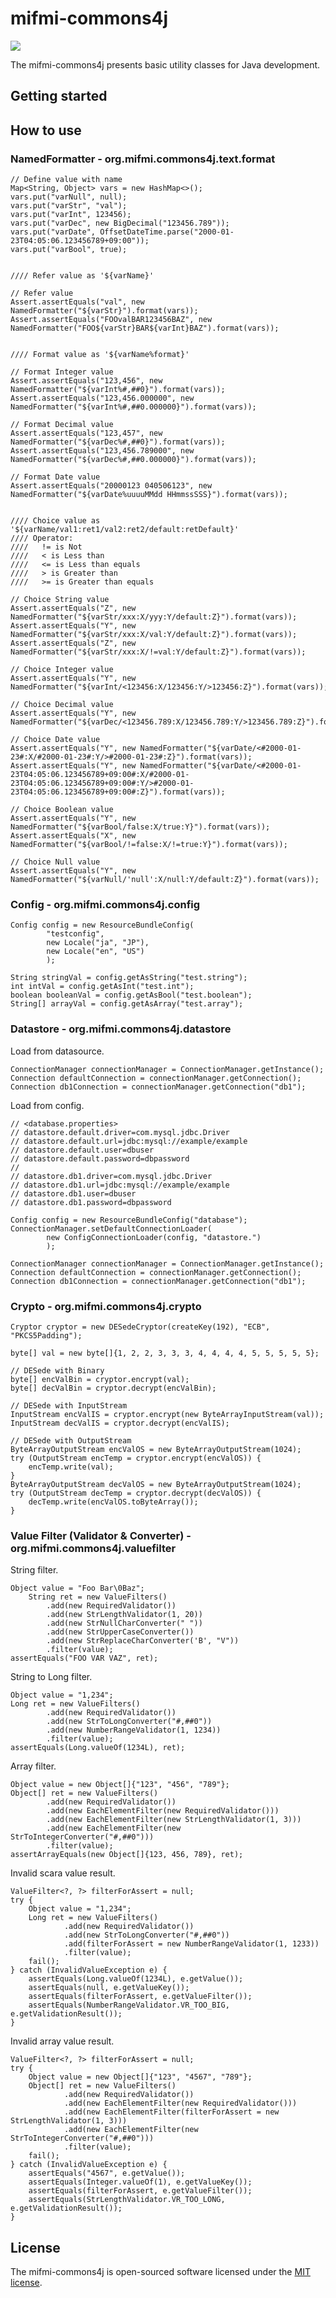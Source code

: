 # mifmi-commons4j

[![](https://jitpack.io/v/mifmi/mifmi-commons4j.svg)](https://jitpack.io/#mifmi/mifmi-commons4j)

The mifmi-commons4j presents basic utility classes for Java development. 

## Getting started

## How to use

### NamedFormatter - org.mifmi.commons4j.text.format

    // Define value with name
    Map<String, Object> vars = new HashMap<>();
    vars.put("varNull", null);
    vars.put("varStr", "val");
    vars.put("varInt", 123456);
    vars.put("varDec", new BigDecimal("123456.789"));
    vars.put("varDate", OffsetDateTime.parse("2000-01-23T04:05:06.123456789+09:00"));
    vars.put("varBool", true);
    
    
    //// Refer value as '${varName}'
    
    // Refer value
    Assert.assertEquals("val", new NamedFormatter("${varStr}").format(vars));
    Assert.assertEquals("FOOvalBAR123456BAZ", new NamedFormatter("FOO${varStr}BAR${varInt}BAZ").format(vars));
    
    
    //// Format value as '${varName%format}'
    
    // Format Integer value
    Assert.assertEquals("123,456", new NamedFormatter("${varInt%#,##0}").format(vars));
    Assert.assertEquals("123,456.000000", new NamedFormatter("${varInt%#,##0.000000}").format(vars));
    
    // Format Decimal value
    Assert.assertEquals("123,457", new NamedFormatter("${varDec%#,##0}").format(vars));
    Assert.assertEquals("123,456.789000", new NamedFormatter("${varDec%#,##0.000000}").format(vars));
    
    // Format Date value
    Assert.assertEquals("20000123 040506123", new NamedFormatter("${varDate%uuuuMMdd HHmmssSSS}").format(vars));
    
    
    //// Choice value as '${varName/val1:ret1/val2:ret2/default:retDefault}'
    //// Operator:
    ////   != is Not
    ////   < is Less than
    ////   <= is Less than equals
    ////   > is Greater than
    ////   >= is Greater than equals
    
    // Choice String value
    Assert.assertEquals("Z", new NamedFormatter("${varStr/xxx:X/yyy:Y/default:Z}").format(vars));
    Assert.assertEquals("Y", new NamedFormatter("${varStr/xxx:X/val:Y/default:Z}").format(vars));
    Assert.assertEquals("Z", new NamedFormatter("${varStr/xxx:X/!=val:Y/default:Z}").format(vars));
    
    // Choice Integer value
    Assert.assertEquals("Y", new NamedFormatter("${varInt/<123456:X/123456:Y/>123456:Z}").format(vars));
    
    // Choice Decimal value
    Assert.assertEquals("Y", new NamedFormatter("${varDec/<123456.789:X/123456.789:Y/>123456.789:Z}").format(vars));
    
    // Choice Date value
    Assert.assertEquals("Y", new NamedFormatter("${varDate/<#2000-01-23#:X/#2000-01-23#:Y/>#2000-01-23#:Z}").format(vars));
    Assert.assertEquals("Y", new NamedFormatter("${varDate/<#2000-01-23T04:05:06.123456789+09:00#:X/#2000-01-23T04:05:06.123456789+09:00#:Y/>#2000-01-23T04:05:06.123456789+09:00#:Z}").format(vars));
    
    // Choice Boolean value
    Assert.assertEquals("Y", new NamedFormatter("${varBool/false:X/true:Y}").format(vars));
    Assert.assertEquals("X", new NamedFormatter("${varBool/!=false:X/!=true:Y}").format(vars));
    
    // Choice Null value
    Assert.assertEquals("Y", new NamedFormatter("${varNull/'null':X/null:Y/default:Z}").format(vars));

### Config - org.mifmi.commons4j.config

    Config config = new ResourceBundleConfig(
            "testconfig",
            new Locale("ja", "JP"),
            new Locale("en", "US")
            );
    
    String stringVal = config.getAsString("test.string");
    int intVal = config.getAsInt("test.int");
    boolean booleanVal = config.getAsBool("test.boolean");
    String[] arrayVal = config.getAsArray("test.array");

### Datastore - org.mifmi.commons4j.datastore

Load from datasource.

    ConnectionManager connectionManager = ConnectionManager.getInstance();
    Connection defaultConnection = connectionManager.getConnection();
    Connection db1Connection = connectionManager.getConnection("db1");

Load from config.

    // <database.properties>
    // datastore.default.driver=com.mysql.jdbc.Driver
    // datastore.default.url=jdbc:mysql://example/example
    // datastore.default.user=dbuser
    // datastore.default.password=dbpassword
    // 
    // datastore.db1.driver=com.mysql.jdbc.Driver
    // datastore.db1.url=jdbc:mysql://example/example
    // datastore.db1.user=dbuser
    // datastore.db1.password=dbpassword
    
    Config config = new ResourceBundleConfig("database");
    ConnectionManager.setDefaultConnectionLoader(
            new ConfigConnectionLoader(config, "datastore.")
            );
    
    ConnectionManager connectionManager = ConnectionManager.getInstance();
    Connection defaultConnection = connectionManager.getConnection();
    Connection db1Connection = connectionManager.getConnection("db1");

### Crypto - org.mifmi.commons4j.crypto

    Cryptor cryptor = new DESedeCryptor(createKey(192), "ECB", "PKCS5Padding");
    
    byte[] val = new byte[]{1, 2, 2, 3, 3, 3, 4, 4, 4, 4, 5, 5, 5, 5, 5};
    
    // DESede with Binary
    byte[] encValBin = cryptor.encrypt(val);
    byte[] decValBin = cryptor.decrypt(encValBin);
    
    // DESede with InputStream
    InputStream encValIS = cryptor.encrypt(new ByteArrayInputStream(val));
    InputStream decValIS = cryptor.decrypt(encValIS);
    
    // DESede with OutputStream
    ByteArrayOutputStream encValOS = new ByteArrayOutputStream(1024);
    try (OutputStream encTemp = cryptor.encrypt(encValOS)) {
        encTemp.write(val);
    }
    ByteArrayOutputStream decValOS = new ByteArrayOutputStream(1024);
    try (OutputStream decTemp = cryptor.decrypt(decValOS)) {
        decTemp.write(encValOS.toByteArray());
    }

### Value Filter (Validator &amp; Converter) - org.mifmi.commons4j.valuefilter

String filter.

    Object value = "Foo Bar\0Baz";
        String ret = new ValueFilters()
            .add(new RequiredValidator())
            .add(new StrLengthValidator(1, 20))
            .add(new StrNullCharConverter(" "))
            .add(new StrUpperCaseConverter())
            .add(new StrReplaceCharConverter('B', "V"))
            .filter(value);
    assertEquals("FOO VAR VAZ", ret);

String to Long filter.

    Object value = "1,234";
    Long ret = new ValueFilters()
            .add(new RequiredValidator())
            .add(new StrToLongConverter("#,##0"))
            .add(new NumberRangeValidator(1, 1234))
            .filter(value);
    assertEquals(Long.valueOf(1234L), ret);

Array filter.

    Object value = new Object[]{"123", "456", "789"};
    Object[] ret = new ValueFilters()
            .add(new RequiredValidator())
            .add(new EachElementFilter(new RequiredValidator()))
            .add(new EachElementFilter(new StrLengthValidator(1, 3)))
            .add(new EachElementFilter(new StrToIntegerConverter("#,##0")))
            .filter(value);
    assertArrayEquals(new Object[]{123, 456, 789}, ret);

Invalid scara value result.

    ValueFilter<?, ?> filterForAssert = null;
    try {
        Object value = "1,234";
        Long ret = new ValueFilters()
                .add(new RequiredValidator())
                .add(new StrToLongConverter("#,##0"))
                .add(filterForAssert = new NumberRangeValidator(1, 1233))
                .filter(value);
        fail();
    } catch (InvalidValueException e) {
        assertEquals(Long.valueOf(1234L), e.getValue());
        assertEquals(null, e.getValueKey());
        assertEquals(filterForAssert, e.getValueFilter());
        assertEquals(NumberRangeValidator.VR_TOO_BIG, e.getValidationResult());
    }

Invalid array value result.

    ValueFilter<?, ?> filterForAssert = null;
    try {
        Object value = new Object[]{"123", "4567", "789"};
        Object[] ret = new ValueFilters()
                .add(new RequiredValidator())
                .add(new EachElementFilter(new RequiredValidator()))
                .add(new EachElementFilter(filterForAssert = new StrLengthValidator(1, 3)))
                .add(new EachElementFilter(new StrToIntegerConverter("#,##0")))
                .filter(value);
        fail();
    } catch (InvalidValueException e) {
        assertEquals("4567", e.getValue());
        assertEquals(Integer.valueOf(1), e.getValueKey());
        assertEquals(filterForAssert, e.getValueFilter());
        assertEquals(StrLengthValidator.VR_TOO_LONG, e.getValidationResult());
    }

## License

The mifmi-commons4j is open-sourced software licensed under the [MIT license](https://github.com/mifmi/mifmi-commons4j/blob/master/LICENSE).
